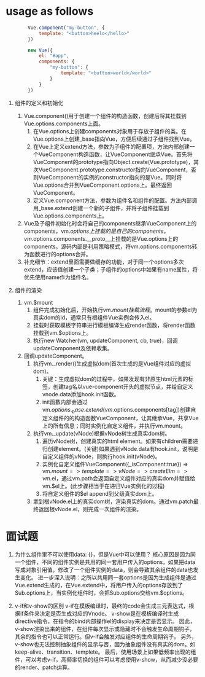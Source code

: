 # usage as follows
``` js
        Vue.component("my-button", {
            template: "<button>heelo</hello>"
        })

        new Vue({
            el: "#app",
            components: {
                "my-button": {
                    template: "<button>world</world>"
                }
            }
        })
```

1. 组件的定义和初始化
    1. Vue.component()用于创建一个组件的构造函数，创建后将其挂载到Vue.options.components上面。
        1. 在Vue.options上创建components对象用于存放子组件的类。在Vue.options上创建_base指向Vue，方便后续通过子组件找到Vue。
        2. 在Vue上定义extend方法，参数为子组件的配置项，方法内部创建一个VueComponent构造函数，让VueComponent继承Vue。首先将VueComponent的prototype指向Object.create(Vue.prototype)，其次VueComponent.prototype.constructor指向VueComponent，否则VueComponent的实例的constructor指向的是Vue。同时将Vue.options合并到VueComponent.options上。最终返回VueComponent。
        3. 定义Vue.component方法，参数为组件名和组件的配置。方法内部调用_base.extend创建一个新的子组件，并将子组件挂载到Vue.options.components上。
    2. Vue及子组件初始化时会将自己的components继承VueComponent上的components，vm.$options上挂载的是自己的components，vm.$options.components.__proto__上挂载的是Vue.options上的components。源码内部是利用策略模式，将vm.options.components转为函数进行的options合并。
    3. 补充细节：extend里面需要做缓存的功能，对于同一个options多次extend，应该值创建一个子类；子组件的options中如果有name属性，将优先使用name作为组件名。


2. 组件的渲染
    1. vm.$mount
        1. 组件完成初始化后，开始执行vm.$mount挂载流程。$mount的参数el为真实dom的id，通常只有根组件Vue实例会传入el。
        2. 挂载时获取模板字符串进行模板编译生成render函数，将render函数挂载到vm.$options上。
        3. 执行new Watcher(vm, updateComponent, cb, true)，回调updateComponent及依赖收集。
    2. 回调updateComponent。
        1. 执行vm._render()生成虚拟dom(首次生成的是Vue组件对应的虚拟dom)。
            1. 关键：生成虚拟dom的过程中，如果发现有非原生html元素的标签，创建tag名以vue-component开头的虚拟节点，并给自定义vnode.data添加hook.init函数。
            2. init函数内部会通过vm.$options._base.extend(vm.$options.components[tag])创建自定义组件的的构造函数VueComponent，让其继承Vue，共享Vue上的所有信息；同时实例化自定义组件，并执行vm.mount。
        2. 执行vm._update(vNode)根据vNode树生成真实dom树。
            1. 遍历vNode树，创建真实的html element。如果有children需要递归创建element。(关键)如果遇到vNode.data有hook.init，说明是自定义组件的vNode，则执行hook.init(vNode)。
            2. 实例化自定义组件VueComponent({_isComponent:true}) => vm.$mount => template => vNode => createElm => vm.$el，通过vm.path会返回自定义组件对应的真实dom并赋值给vm.$el上。(此步骤相当于在递归Vue实例化的过程)
            3. 将自定义组件的$el append到父级真实dom上。
        3. 拿到根vNode.el上的真实dom树，渲染真实的dom。通过vm.patch最终返回根vNode.el，则完成一次组件的渲染。

# 面试题
1. 为什么组件里不可以使用data: {}，但是Vue中可以使用？
   核心原因是因为同一个组件，不同的组件实例是共用的同一套用户传入的options，如果把data写成对象引用值，修改了一个组件实例的data，则会导致其余组件的data也发生变化。
   进一步深入说明：之所以共用同一套options是因为生成组件是通过Vue.extend生成的，在Vue.extend中，将用户传入的options存放到了Sub.options上，当实例化组件时，会把Sub.options交给vm.$options。

2. v-if和v-show的区别
    v-if在模板编译时，最终的code会生成三元表达式，根据if条件来决定是否生成对应的Vnode。
    v-show是在模板编译时生成directive指令，在指令的bind内部操作el的display来决定是否显示。
    因此，v-show渲染出来的组件，在组件每次显示或隐藏时不会触发生命周期钩子，其余的指令也可以正常运行。但v-if会触发对应组件的生命周期钩子。
    另外，v-show也无法控制抽象组件的显示与否，因为抽象组件没有真实的dom。如keep-alive、transition、templete。
    最后，使用场景上如果低频率出现的组件，可以考虑v-if，高频率切换的组件可以考虑使用v-show，从而减少没必要的render、patch运算。